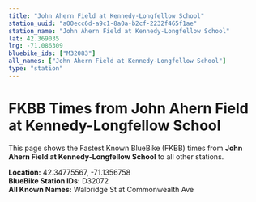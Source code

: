 ```yaml
---
title: "John Ahern Field at Kennedy-Longfellow School"
station_uuid: "a00ecc6d-a9c1-8a0a-b2cf-2232f465f1ae"
station_name: "John Ahern Field at Kennedy-Longfellow School"
lat: 42.369035
lng: -71.086309
bluebike_ids: ["M32083"]
all_names: ["John Ahern Field at Kennedy-Longfellow School"]
type: "station"
---
```


# FKBB Times from John Ahern Field at Kennedy-Longfellow School

This page shows the Fastest Known BlueBike (FKBB) times from **John Ahern Field at Kennedy-Longfellow School** to all other stations.

**Location:** 42.34775567, -71.1356758  
**BlueBike Station IDs:** D32072  
**All Known Names:** Walbridge St at Commonwealth Ave

